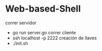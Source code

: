 # Web-based-Shell


correr servidor
  - go run server.go
correr cliente
  - ssh localhost -p 2222
creación de llaves
  - ./init.sh

